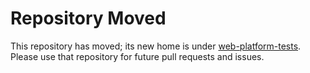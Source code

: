 # Repository Moved #
This repository has moved; its new home is
under
[web-platform-tests](https://github.com/w3c/web-platform-tests/tree/master/tools/wptserve). Please
use that repository for future pull requests and issues.
